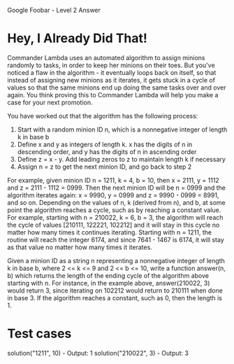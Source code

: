 Google Foobar - Level 2 Answer

# Hey, I Already Did That!
Commander Lambda uses an automated algorithm to assign minions randomly to tasks, in order to keep her minions on their toes. But you've noticed a flaw in the algorithm - it eventually loops back on itself, so that instead of assigning new minions as it iterates, it gets stuck in a cycle of values so that the same minions end up doing the same tasks over and over again. You think proving this to Commander Lambda will help you make a case for your next promotion.

You have worked out that the algorithm has the following process:

1) Start with a random minion ID n, which is a nonnegative integer of length k in base b 
2) Define x and y as integers of length k. x has the digits of n in descending order, and y has the digits of n in ascending order 
3) Define z = x - y. Add leading zeros to z to maintain length k if necessary 
4) Assign n = z to get the next minion ID, and go back to step 2

For example, given minion ID n = 1211, k = 4, b = 10, then x = 2111, y = 1112 and z = 2111 - 1112 = 0999. 
Then the next minion ID will be n = 0999 and the algorithm iterates again: x = 9990, y = 0999 and z = 9990 - 0999 = 8991, and so on. 
Depending on the values of n, k (derived from n), and b, at some point the algorithm reaches a cycle, such as by reaching a constant value. 
For example, starting with n = 210022, k = 6, b = 3, the algorithm will reach the cycle of values [210111, 122221, 102212] and it will stay 
in this cycle no matter how many times it continues iterating. Starting with n = 1211, the routine will reach the integer 6174, and since 
7641 - 1467 is 6174, it will stay as that value no matter how many times it iterates.

Given a minion ID as a string n representing a nonnegative integer of length k in base b, where 2 <= k <= 9 and 2 <= b <= 10, write a 
function answer(n, b) which returns the length of the ending cycle of the algorithm above starting with n. For instance, in the example above, 
answer(210022, 3) would return 3, since iterating on 102212 would return to 210111 when done in base 3. If the algorithm reaches a constant, 
such as 0, then the length is 1.


# Test cases
solution("1211", 10)  -  Output: 1
solution("210022", 3) - Output: 3
